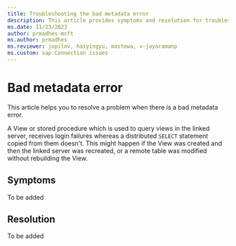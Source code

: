 ```yaml
---
title: Troubleshooting the bad metadata error 
description: This article provides symptoms and resolution for troubleshooting the bad metadata error.
ms.date: 11/23/2023
author: prmadhes-msft
ms.author: prmadhes
ms.reviewer: jopilov, haiyingyu, mastewa, v-jayaramanp
ms.custom: sap:Connection issues
---
```


# Bad metadata error

This article helps you to resolve a problem when there is a bad metadata error.

A View or stored procedure which is used to query views in the linked server, receives login failures whereas a distributed `SELECT` statement copied from them doesn't. This might happen if the View was created and then the linked server was recreated, or a remote table was modified without rebuilding the View.

## Symptoms

To be added

## Resolution

To be added

